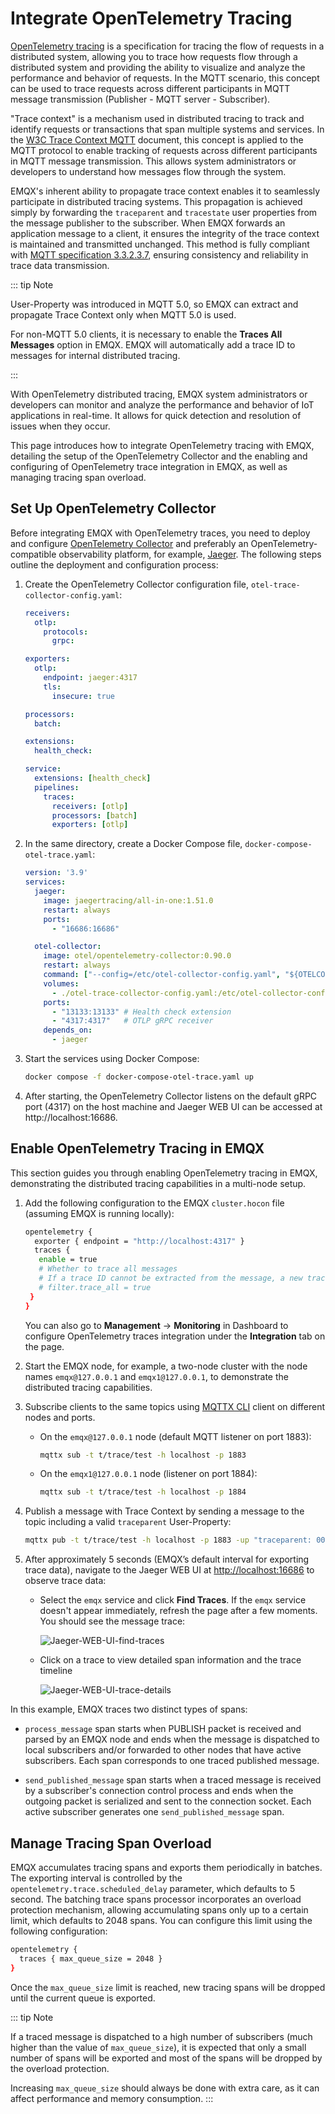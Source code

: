 # Integrate OpenTelemetry Tracing

[OpenTelemetry tracing](https://opentelemetry.io/docs/concepts/signals/traces/) is a specification for tracing the flow of requests in a distributed system, allowing you to trace how requests flow through a distributed system and providing the ability to visualize and analyze the performance and behavior of requests. In the MQTT scenario, this concept can be used to trace requests across different participants in MQTT message transmission (Publisher - MQTT server - Subscriber).

"Trace context" is a mechanism used in distributed tracing to track and identify requests or transactions that span multiple systems and services. In the [W3C Trace Context MQTT](https://w3c.github.io/trace-context-mqtt/) document, this concept is applied to the MQTT protocol to enable tracking of requests across different participants in MQTT message transmission. This allows system administrators or developers to understand how messages flow through the system. 

EMQX's inherent ability to propagate trace context enables it to seamlessly participate in distributed tracing systems. This propagation is achieved simply by forwarding the `traceparent` and `tracestate` user properties from the message publisher to the subscriber. When EMQX forwards an application message to a client, it ensures the integrity of the trace context is maintained and transmitted unchanged. This method is fully compliant with [MQTT specification 3.3.2.3.7](https://docs.oasis-open.org/mqtt/mqtt/v5.0/os/mqtt-v5.0-os.html#_Toc3901116), ensuring consistency and reliability in trace data transmission.

::: tip Note

User-Property was introduced in MQTT 5.0, so EMQX can extract and propagate Trace Context only when MQTT 5.0 is used.

For non-MQTT 5.0 clients, it is necessary to enable the **Traces All Messages** option in EMQX. EMQX will automatically add a trace ID to messages for internal distributed tracing.

:::

With OpenTelemetry distributed tracing, EMQX system administrators or developers can monitor and analyze the performance and behavior of IoT applications in real-time. It allows for quick detection and resolution of issues when they occur.

This page introduces how to integrate OpenTelemetry tracing with EMQX, detailing the setup of the OpenTelemetry Collector and the enabling and configuring of OpenTelemetry trace integration in EMQX, as well as managing tracing span overload.

## Set Up OpenTelemetry Collector

Before integrating EMQX with OpenTelemetry traces, you need to deploy and configure [OpenTelemetry Collector](https://opentelemetry.io/docs/collector/getting-started) and preferably an OpenTelemetry-compatible observability platform, for example, [Jaeger](https://www.jaegertracing.io/docs/latest/deployment/). The following steps outline the deployment and configuration process:

1. Create the OpenTelemetry Collector configuration file, `otel-trace-collector-config.yaml`:

   ```yaml
   receivers:
     otlp:
       protocols:
         grpc:
   
   exporters:
     otlp:
       endpoint: jaeger:4317
       tls:
         insecure: true
   
   processors:
     batch:
   
   extensions:
     health_check:
   
   service:
     extensions: [health_check]
     pipelines:
       traces:
         receivers: [otlp]
         processors: [batch]
         exporters: [otlp]
   ```

2. In the same directory, create a Docker Compose file, `docker-compose-otel-trace.yaml`:

   ```yaml
   version: '3.9'
   services:
     jaeger:
       image: jaegertracing/all-in-one:1.51.0
       restart: always
       ports:
         - "16686:16686"
   
     otel-collector:
       image: otel/opentelemetry-collector:0.90.0
       restart: always
       command: ["--config=/etc/otel-collector-config.yaml", "${OTELCOL_ARGS}"]
       volumes:
         - ./otel-trace-collector-config.yaml:/etc/otel-collector-config.yaml
       ports:
         - "13133:13133" # Health check extension
         - "4317:4317"   # OTLP gRPC receiver
       depends_on:
         - jaeger
   ```

3. Start the services using Docker Compose:

   ```bash
   docker compose -f docker-compose-otel-trace.yaml up
   ```
   
4. After starting, the OpenTelemetry Collector listens on the default gRPC port (4317) on the host machine and Jaeger WEB UI can be accessed at http://localhost:16686.


## Enable OpenTelemetry Tracing in EMQX

This section guides you through enabling OpenTelemetry tracing in EMQX, demonstrating the distributed tracing capabilities in a multi-node setup.

1. Add the following configuration to the EMQX `cluster.hocon` file (assuming EMQX is running locally):

   ```bash
   opentelemetry {
     exporter { endpoint = "http://localhost:4317" }
     traces {
      enable = true
      # Whether to trace all messages
      # If a trace ID cannot be extracted from the message, a new trace ID will be generated.
      # filter.trace_all = true
    }
   }
   ```

   You can also go to **Management** -> **Monitoring** in Dashboard to configure OpenTelemetry traces integration under the **Integration** tab on the page.

2. Start the EMQX node, for example, a two-node cluster with the node names `emqx@127.0.0.1` and `emqx1@127.0.0.1`, to demonstrate the distributed tracing capabilities.

3. Subscribe clients to the same topics using [MQTTX CLI](https://mqttx.app/cli) client on different nodes and ports.

   - On the `emqx@127.0.0.1` node (default MQTT listener on port 1883):

     ```bash
     mqttx sub -t t/trace/test -h localhost -p 1883
     ```

   - On the `emqx1@127.0.0.1` node (listener on port 1884):

     ```bash
     mqttx sub -t t/trace/test -h localhost -p 1884
     ```

4. Publish a message with Trace Context by sending a message to the topic including a valid `traceparent` User-Property:

   ```bash
   mqttx pub -t t/trace/test -h localhost -p 1883 -up "traceparent: 00-cce3a024ca134a7cb4b41e048e8d98de-cef47eaa4ebc3fae-01"
   ```

5. After approximately 5 seconds (EMQX’s default interval for exporting trace data), navigate to the Jaeger WEB UI at [http://localhost:16686](http://localhost:16686/) to observe trace data:

   - Select the `emqx` service and click **Find Traces**. If the `emqx` service doesn't appear immediately, refresh the page after a few moments. You should see the message trace:

     ![Jaeger-WEB-UI-find-traces](./assets/jaeger-find-traces-en.png)

   - Click on a trace to view detailed span information and the trace timeline

     ![Jaeger-WEB-UI-trace-details](./assets/jaeger-trace-details-en.png)

In this example, EMQX traces two distinct types of spans:

 - `process_message` span starts when PUBLISH packet is received and parsed by an EMQX node and ends when the message is dispatched to local subscribers and/or forwarded to other nodes that have active subscribers.  Each span corresponds to one traced published message.

 - `send_published_message` span starts when a traced message is received by a subscriber's connection control process and ends when the outgoing packet is serialized and sent to the connection socket. Each active subscriber generates one `send_published_message` span.

## Manage Tracing Span Overload

EMQX accumulates tracing spans and exports them periodically in batches.
The exporting interval is controlled by the `opentelemetry.trace.scheduled_delay` parameter, which defaults to 5 second.
The batching trace spans processor incorporates an overload protection mechanism, allowing accumulating spans only up to a certain limit, which defaults to 2048 spans. You can configure this limit using the following configuration:

```bash
opentelemetry {
  traces { max_queue_size = 2048 }
}
```

Once the `max_queue_size` limit is reached, new tracing spans will be dropped until the current queue is exported.

::: tip Note

If a traced message is dispatched to a high number of subscribers (much higher than the value of `max_queue_size`),
it is expected that only a small number of spans will be exported and most of the spans will be dropped by the overload protection.

Increasing `max_queue_size` should always be done with extra care, as it can affect performance and memory consumption.
:::
